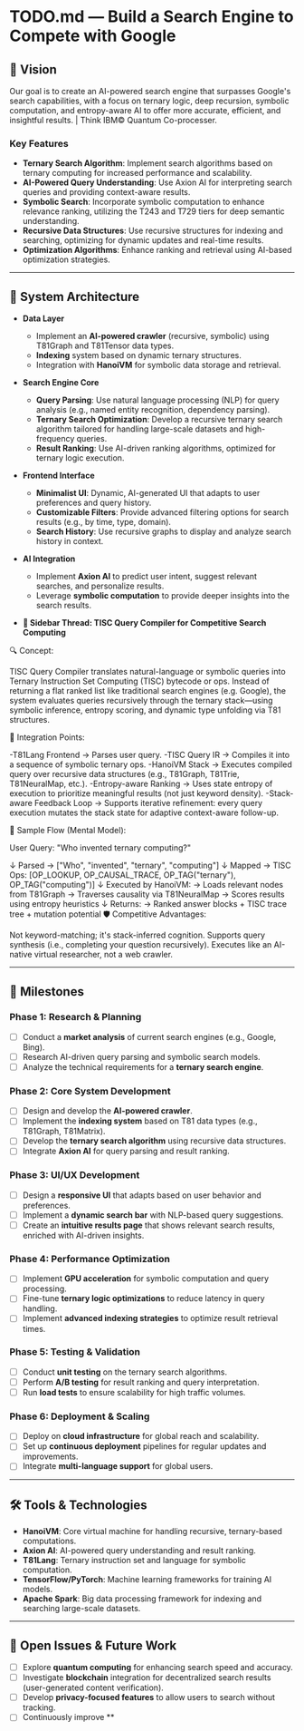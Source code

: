 # TODO.md — Build a Search Engine to Compete with Google

## 🚀 Vision

Our goal is to create an AI-powered search engine that surpasses Google's search capabilities, with a focus on ternary logic, deep recursion, symbolic computation, and entropy-aware AI to offer more accurate, efficient, and insightful results. | Think IBM© Quantum Co-processer.

### Key Features

* **Ternary Search Algorithm**: Implement search algorithms based on ternary computing for increased performance and scalability.
* **AI-Powered Query Understanding**: Use Axion AI for interpreting search queries and providing context-aware results.
* **Symbolic Search**: Incorporate symbolic computation to enhance relevance ranking, utilizing the T243 and T729 tiers for deep semantic understanding.
* **Recursive Data Structures**: Use recursive structures for indexing and searching, optimizing for dynamic updates and real-time results.
* **Optimization Algorithms**: Enhance ranking and retrieval using AI-based optimization strategies.

---

## 🧠 System Architecture

* **Data Layer**

  * Implement an **AI-powered crawler** (recursive, symbolic) using T81Graph and T81Tensor data types.
  * **Indexing** system based on dynamic ternary structures.
  * Integration with **HanoiVM** for symbolic data storage and retrieval.

* **Search Engine Core**

  * **Query Parsing**: Use natural language processing (NLP) for query analysis (e.g., named entity recognition, dependency parsing).
  * **Ternary Search Optimization**: Develop a recursive ternary search algorithm tailored for handling large-scale datasets and high-frequency queries.
  * **Result Ranking**: Use AI-driven ranking algorithms, optimized for ternary logic execution.

* **Frontend Interface**

  * **Minimalist UI**: Dynamic, AI-generated UI that adapts to user preferences and query history.
  * **Customizable Filters**: Provide advanced filtering options for search results (e.g., by time, type, domain).
  * **Search History**: Use recursive graphs to display and analyze search history in context.

* **AI Integration**

  * Implement **Axion AI** to predict user intent, suggest relevant searches, and personalize results.
  * Leverage **symbolic computation** to provide deeper insights into the search results.

* **🧠 Sidebar Thread: TISC Query Compiler for Competitive Search Computing**

🔍 Concept:

TISC Query Compiler translates natural-language or symbolic queries into Ternary Instruction Set Computing (TISC) bytecode or ops. Instead of returning a flat ranked list like traditional search engines (e.g. Google), the system evaluates queries recursively through the ternary stack—using symbolic inference, entropy scoring, and dynamic type unfolding via T81 structures.

🧩 Integration Points:

-T81Lang Frontend → Parses user query.
-TISC Query IR → Compiles it into a sequence of symbolic ternary ops.
-HanoiVM Stack → Executes compiled query over recursive data structures (e.g., T81Graph, T81Trie, T81NeuralMap, etc.).
-Entropy-aware Ranking → Uses state entropy of execution to prioritize meaningful results (not just keyword density).
-Stack-aware Feedback Loop → Supports iterative refinement: every query execution mutates the stack state for adaptive context-aware follow-up.

🔧 Sample Flow (Mental Model):

User Query: "Who invented ternary computing?"

↓
Parsed → ["Who", "invented", "ternary", "computing"]
↓
Mapped → TISC Ops: [OP_LOOKUP, OP_CAUSAL_TRACE, OP_TAG("ternary"), OP_TAG("computing")]
↓
Executed by HanoiVM:
    → Loads relevant nodes from T81Graph
    → Traverses causality via T81NeuralMap
    → Scores results using entropy heuristics
↓
Returns:
    → Ranked answer blocks + TISC trace tree + mutation potential
🛡️ Competitive Advantages:

Not keyword-matching; it's stack-inferred cognition.
Supports query synthesis (i.e., completing your question recursively).
Executes like an AI-native virtual researcher, not a web crawler.

---

## 📅 Milestones

### Phase 1: Research & Planning

* [ ] Conduct a **market analysis** of current search engines (e.g., Google, Bing).
* [ ] Research AI-driven query parsing and symbolic search models.
* [ ] Analyze the technical requirements for a **ternary search engine**.

### Phase 2: Core System Development

* [ ] Design and develop the **AI-powered crawler**.
* [ ] Implement the **indexing system** based on T81 data types (e.g., T81Graph, T81Matrix).
* [ ] Develop the **ternary search algorithm** using recursive data structures.
* [ ] Integrate **Axion AI** for query parsing and result ranking.

### Phase 3: UI/UX Development

* [ ] Design a **responsive UI** that adapts based on user behavior and preferences.
* [ ] Implement a **dynamic search bar** with NLP-based query suggestions.
* [ ] Create an **intuitive results page** that shows relevant search results, enriched with AI-driven insights.

### Phase 4: Performance Optimization

* [ ] Implement **GPU acceleration** for symbolic computation and query processing.
* [ ] Fine-tune **ternary logic optimizations** to reduce latency in query handling.
* [ ] Implement **advanced indexing strategies** to optimize result retrieval times.

### Phase 5: Testing & Validation

* [ ] Conduct **unit testing** on the ternary search algorithms.
* [ ] Perform **A/B testing** for result ranking and query interpretation.
* [ ] Run **load tests** to ensure scalability for high traffic volumes.

### Phase 6: Deployment & Scaling

* [ ] Deploy on **cloud infrastructure** for global reach and scalability.
* [ ] Set up **continuous deployment** pipelines for regular updates and improvements.
* [ ] Integrate **multi-language support** for global users.

---

## 🛠️ Tools & Technologies

* **HanoiVM**: Core virtual machine for handling recursive, ternary-based computations.
* **Axion AI**: AI-powered query understanding and result ranking.
* **T81Lang**: Ternary instruction set and language for symbolic computation.
* **TensorFlow/PyTorch**: Machine learning frameworks for training AI models.
* **Apache Spark**: Big data processing framework for indexing and searching large-scale datasets.

---

## 🚧 Open Issues & Future Work

* [ ] Explore **quantum computing** for enhancing search speed and accuracy.
* [ ] Investigate **blockchain** integration for decentralized search results (user-generated content verification).
* [ ] Develop **privacy-focused features** to allow users to search without tracking.
* [ ] Continuously improve \*\*
